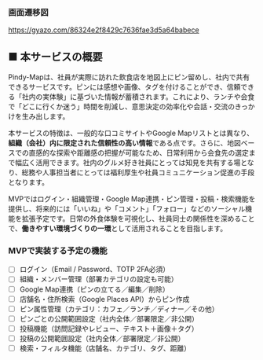 ### 画面遷移図
https://gyazo.com/86324e2f8429c7636fae3d5a64babece

## ■ 本サービスの概要

Pindy-Mapは、社員が実際に訪れた飲食店を地図上にピン留めし、社内で共有できるサービスです。ピンには感想や画像、タグを付けることができ、信頼できる「社内の実体験」に基づいた情報が蓄積されます。これにより、ランチや会食で「どこに行くか迷う」時間を削減し、意思決定の効率化や会話・交流のきっかけを生み出します。  

本サービスの特徴は、一般的な口コミサイトやGoogle Mapリストとは異なり、**組織（会社）内に限定された信頼性の高い情報**である点です。さらに、地図ベースでの直感的な探索や距離感の把握が可能なため、日常利用から会食先の選定まで幅広く活用できます。社内のグルメ好き社員にとっては知見を共有する場となり、総務や人事担当者にとっては福利厚生や社員コミュニケーション促進の手段となります。  

MVPではログイン・組織管理・Google Map連携・ピン管理・投稿・検索機能を提供し、将来的には「いいね」や「コメント」「フォロー」などのソーシャル機能を拡張予定です。日常の外食体験を可視化し、社員同士の関係性を深めることで、**働きやすい環境づくりの一環**として活用されることを目指します。

### MVPで実装する予定の機能
- [ ] ログイン（Email / Password、TOTP 2FA必須）
- [ ] 組織・メンバー管理（部署カテゴリの設定も可能）
- [ ] Google Map連携（ピンの立てる／編集／削除）
- [ ] 店舗名・住所検索（Google Places API）からピン作成
- [ ] ピン属性管理（カテゴリ：カフェ／ランチ／ディナー／その他）
- [ ] ピンごとの公開範囲設定（社内全体／部署限定／非公開）
- [ ] 投稿機能（訪問記録やレビュー、テキスト＋画像＋タグ）
- [ ] 投稿の公開範囲設定（社内全体／部署限定／非公開）
- [ ] 検索・フィルタ機能（店舗名、カテゴリ、タグ、距離）